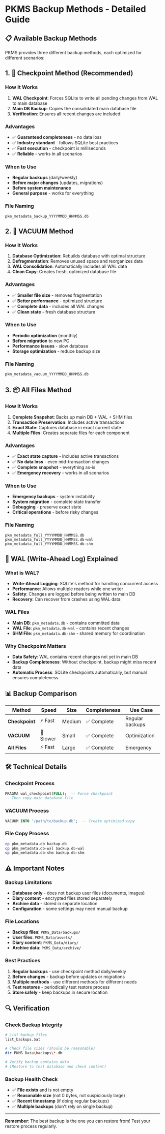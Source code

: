 # PKMS Backup Methods - Detailed Guide

## 📋 Available Backup Methods

PKMS provides three different backup methods, each optimized for different scenarios:

## 1. 🎯 Checkpoint Method (Recommended)

### How It Works
1. **WAL Checkpoint**: Forces SQLite to write all pending changes from WAL to main database
2. **Main DB Backup**: Copies the consolidated main database file
3. **Verification**: Ensures all recent changes are included

### Advantages
- ✅ **Guaranteed completeness** - no data loss
- ✅ **Industry standard** - follows SQLite best practices
- ✅ **Fast execution** - checkpoint is milliseconds
- ✅ **Reliable** - works in all scenarios

### When to Use
- **Regular backups** (daily/weekly)
- **Before major changes** (updates, migrations)
- **Before system maintenance**
- **General purpose** - works for everything

### File Naming
```text
pkm_metadata_backup_YYYYMMDD_HHMMSS.db
```

## 2. 🔧 VACUUM Method

### How It Works
1. **Database Optimization**: Rebuilds database with optimal structure
2. **Defragmentation**: Removes unused space and reorganizes data
3. **WAL Consolidation**: Automatically includes all WAL data
4. **Clean Copy**: Creates fresh, optimized database file

### Advantages
- ✅ **Smaller file size** - removes fragmentation
- ✅ **Better performance** - optimized structure
- ✅ **Complete data** - includes all WAL changes
- ✅ **Clean state** - fresh database structure

### When to Use
- **Periodic optimization** (monthly)
- **Before migration** to new PC
- **Performance issues** - slow database
- **Storage optimization** - reduce backup size

### File Naming
```text
pkm_metadata_vacuum_YYYYMMDD_HHMMSS.db
```

## 3. 📦 All Files Method

### How It Works
1. **Complete Snapshot**: Backs up main DB + WAL + SHM files
2. **Transaction Preservation**: Includes active transactions
3. **Exact State**: Captures database in exact current state
4. **Multiple Files**: Creates separate files for each component

### Advantages
- ✅ **Exact state capture** - includes active transactions
- ✅ **No data loss** - even mid-transaction changes
- ✅ **Complete snapshot** - everything as-is
- ✅ **Emergency recovery** - works in all scenarios

### When to Use
- **Emergency backups** - system instability
- **System migration** - complete state transfer
- **Debugging** - preserve exact state
- **Critical operations** - before risky changes

### File Naming
```text
pkm_metadata_full_YYYYMMDD_HHMMSS.db
pkm_metadata_full_YYYYMMDD_HHMMSS.db-wal
pkm_metadata_full_YYYYMMDD_HHMMSS.db-shm
```

## 🔄 WAL (Write-Ahead Log) Explained

### What is WAL?
- **Write-Ahead Logging**: SQLite's method for handling concurrent access
- **Performance**: Allows multiple readers while one writer
- **Safety**: Changes are logged before being written to main DB
- **Recovery**: Can recover from crashes using WAL data

### WAL Files
- **Main DB**: `pkm_metadata.db` - contains committed data
- **WAL File**: `pkm_metadata.db-wal` - contains recent changes
- **SHM File**: `pkm_metadata.db-shm` - shared memory for coordination

### Why Checkpoint Matters
- **Data Safety**: WAL contains recent changes not yet in main DB
- **Backup Completeness**: Without checkpoint, backup might miss recent data
- **Automatic Process**: SQLite checkpoints automatically, but manual ensures completeness

## 📊 Backup Comparison

| Method | Speed | Size | Completeness | Use Case |
|--------|-------|------|--------------|----------|
| **Checkpoint** | ⚡ Fast | Medium | ✅ Complete | Regular backups |
| **VACUUM** | 🐌 Slower | Small | ✅ Complete | Optimization |
| **All Files** | ⚡ Fast | Large | ✅ Complete | Emergency |

## 🛠️ Technical Details

### Checkpoint Process
```sql
PRAGMA wal_checkpoint(FULL);  -- Force checkpoint
-- Then copy main database file
```

### VACUUM Process
```sql
VACUUM INTO '/path/to/backup.db';  -- Create optimized copy
```

### File Copy Process
```bash
cp pkm_metadata.db backup.db
cp pkm_metadata.db-wal backup.db-wal
cp pkm_metadata.db-shm backup.db-shm
```

## ⚠️ Important Notes

### Backup Limitations
- **Database only** - does not backup user files (documents, images)
- **Diary content** - encrypted files stored separately
- **Archive data** - stored in separate location
- **Configuration** - some settings may need manual backup

### File Locations
- **Backup files**: `PKMS_Data/backups/`
- **User files**: `PKMS_Data/assets/`
- **Diary content**: `PKMS_Data/diary/`
- **Archive data**: `PKMS_Data/archive/`

### Best Practices
1. **Regular backups** - use checkpoint method daily/weekly
2. **Before changes** - backup before updates or migrations
3. **Multiple methods** - use different methods for different needs
4. **Test restores** - periodically test restore process
5. **Store safely** - keep backups in secure location

## 🔍 Verification

### Check Backup Integrity
```bash
# List backup files
list_backups.bat

# Check file sizes (should be reasonable)
dir PKMS_Data\backups\*.db

# Verify backup contains data
# (Restore to test database and check content)
```

### Backup Health Check
- ✅ **File exists** and is not empty
- ✅ **Reasonable size** (not 0 bytes, not suspiciously large)
- ✅ **Recent timestamp** (if doing regular backups)
- ✅ **Multiple backups** (don't rely on single backup)

---

**Remember**: The best backup is the one you can restore from! Test your restore process regularly.
